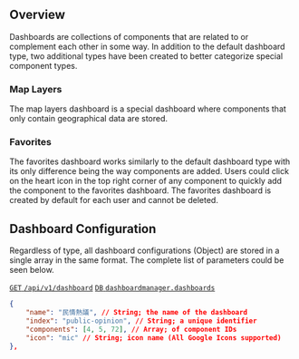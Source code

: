 ## Overview

Dashboards are collections of components that are related to or complement each other in some way. In addition to the default dashboard type, two additional types have been created to better categorize special component types.

### Map Layers

The map layers dashboard is a special dashboard where components that only contain geographical data are stored.

### Favorites

The favorites dashboard works similarly to the default dashboard type with its only difference being the way components are added. Users could click on the heart icon in the top right corner of any component to quickly add the component to the favorites dashboard. The favorites dashboard is created by default for each user and cannot be deleted.

## Dashboard Configuration

Regardless of type, all dashboard configurations (Object) are stored in a single array in the same format. The complete list of parameters could be seen below.

[`GET` `/api/v1/dashboard`](/back-end/dashboard-apis) [`DB` `dashboardmanager.dashboards`](/back-end/dashboards-db)

```json
{
    "name": "民情熱議", // String; the name of the dashboard
    "index": "public-opinion", // String; a unique identifier
    "components": [4, 5, 72], // Array; of component IDs
    "icon": "mic" // String; icon name (All Google Icons supported)
},
```
